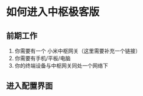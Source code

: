 ---
---

# 如何进入中枢极客版

## 前期工作
1. 你需要有一个 小米中枢网关（这里需要补充一个链接）
2. 你需要有手机/平板/电脑
3. 你的终端设备与中枢网关同处一个网络下

## 进入配置界面
